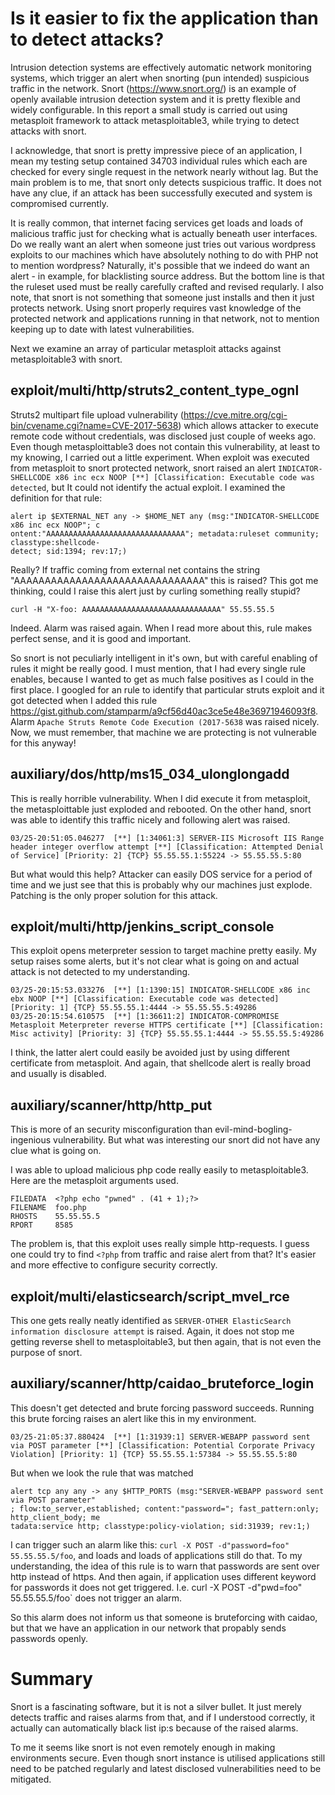 # Is it easier to fix the application than to detect attacks?

Intrusion detection systems are effectively automatic network monitoring systems, which trigger an alert when snorting (pun intended) suspicious traffic in the network. Snort (https://www.snort.org/) is an example of openly available intrusion detection system and it is pretty flexible and widely configurable. In this report a small study is carried out using metasploit framework to attack metasploitable3, while trying to detect attacks with snort.

I acknowledge, that snort is pretty impressive piece of an application, I mean my testing setup contained 34703 individual rules which each are checked for every single request in the network nearly without lag. But the main problem is to me, that snort only detects suspicious traffic. It does not have any clue, if an attack has been successfully executed and system is compromised currently.

It is really common, that internet facing services get loads and loads of malicious traffic just for checking what is actually beneath user interfaces. Do we really want an alert when someone just tries out various wordpress exploits to our machines which have absolutely nothing to do with PHP not to mention wordpress? Naturally, it's possible that we indeed do want an alert - in example, for blacklisting source address. But the bottom line is that the ruleset used must be really carefully crafted and revised reqularly. I also note, that snort is not something that someone just installs and then it just protects network. Using snort properly requires vast knowledge of the protected network and applications running in that network, not to mention keeping up to date with latest vulnerabilities.

Next we examine an array of particular metasploit attacks against metasploitable3 with snort.

## exploit/multi/http/struts2_content_type_ognl

Struts2 multipart file upload vulnerability (https://cve.mitre.org/cgi-bin/cvename.cgi?name=CVE-2017-5638) which allows attacker to execute remote code without credentials, was disclosed just couple of weeks ago. Even though metasploittable3 does not contain this vulnerability, at least to my knowing, I carried out a little experiment. When exploit was executed from metasploit to snort protected network, snort raised an alert `INDICATOR-SHELLCODE x86 inc ecx NOOP [**] [Classification: Executable code was detected`, but It could not identify the actual exploit. I examined the definition for that rule:

```
alert ip $EXTERNAL_NET any -> $HOME_NET any (msg:"INDICATOR-SHELLCODE x86 inc ecx NOOP"; c
ontent:"AAAAAAAAAAAAAAAAAAAAAAAAAAAAAAA"; metadata:ruleset community; classtype:shellcode-
detect; sid:1394; rev:17;)
```

Really? If traffic coming from external net contains the string "AAAAAAAAAAAAAAAAAAAAAAAAAAAAAAA" this is raised? This got me thinking, could I raise this alert just by curling something really stupid?

```
curl -H "X-foo: AAAAAAAAAAAAAAAAAAAAAAAAAAAAAAA" 55.55.55.5
```

Indeed. Alarm was raised again. When I read more about this, rule makes perfect sense, and it is good and important.

So snort is not peculiarly intelligent in it's own, but with careful enabling of rules it might be really good. I must mention, that I had every single rule enables, because I wanted to get as much false positives as I could in the first place. I googled for an rule to identify that particular struts exploit and it got detected when I added this rule https://gist.github.com/stamparm/a9cf56d40ac3ce5e48e36971946093f8. Alarm `Apache Struts Remote Code Execution (2017-5638` was raised nicely. Now, we must remember, that machine we are protecting is not vulnerable for this anyway!

## auxiliary/dos/http/ms15_034_ulonglongadd

This is really horrible vulnerability. When I did execute it from metasploit, the metasploittable just exploded and rebooted. On the other hand, snort was able to identify this traffic nicely and following alert was raised.

```
03/25-20:51:05.046277  [**] [1:34061:3] SERVER-IIS Microsoft IIS Range header integer overflow attempt [**] [Classification: Attempted Denial of Service] [Priority: 2] {TCP} 55.55.55.1:55224 -> 55.55.55.5:80
```

But what would this help? Attacker can easily DOS service for a period of time and we just see that this is probably why our machines just explode. Patching is the only proper solution for this attack.

## exploit/multi/http/jenkins_script_console

This exploit opens meterpreter session to target machine pretty easily. My setup raises some alerts, but it's not clear what is going on and actual attack is not detected to my understanding.

```
03/25-20:15:53.033276  [**] [1:1390:15] INDICATOR-SHELLCODE x86 inc ebx NOOP [**] [Classification: Executable code was detected] [Priority: 1] {TCP} 55.55.55.1:4444 -> 55.55.55.5:49286
03/25-20:15:54.610575  [**] [1:36611:2] INDICATOR-COMPROMISE Metasploit Meterpreter reverse HTTPS certificate [**] [Classification: Misc activity] [Priority: 3] {TCP} 55.55.55.1:4444 -> 55.55.55.5:49286
```

I think, the latter alert could easily be avoided just by using different certificate from metasploit. And again, that shellcode alert is really broad and usually is disabled.

## auxiliary/scanner/http/http_put

This is more of an security misconfiguration than evil-mind-bogling-ingenious vulnerability. But what was interesting our snort did not have any clue what is going on.

I was able to upload malicious php code really easily to metasploitable3. Here are the metasploit arguments used.

```
FILEDATA  <?php echo "pwned" . (41 + 1);?>
FILENAME  foo.php
RHOSTS    55.55.55.5
RPORT     8585
```

The problem is, that this exploit uses really simple http-requests. I guess one could try to find `<?php` from traffic and raise alert from that? It's easier and more effective to configure security correctly.

## exploit/multi/elasticsearch/script_mvel_rce

This one gets really neatly identified as `SERVER-OTHER ElasticSearch information disclosure attempt` is raised. Again, it does not stop me getting reverse shell to metasploitable3, but then again, that is not even the purpose of snort.

## auxiliary/scanner/http/caidao_bruteforce_login

This doesn't get detected and brute forcing password succeeds. Running this brute forcing raises an alert like this in my environment.

```
03/25-21:05:37.880424  [**] [1:31939:1] SERVER-WEBAPP password sent via POST parameter [**] [Classification: Potential Corporate Privacy Violation] [Priority: 1] {TCP} 55.55.55.1:57384 -> 55.55.55.5:80
```

But when we look the rule that was matched

```
alert tcp any any -> any $HTTP_PORTS (msg:"SERVER-WEBAPP password sent via POST parameter"
; flow:to_server,established; content:"password="; fast_pattern:only; http_client_body; me
tadata:service http; classtype:policy-violation; sid:31939; rev:1;)
```

I can trigger such an alarm like this: `curl -X POST -d"password=foo" 55.55.55.5/foo`, and loads and loads of applications still do that. To my understanding, the idea of this rule is to warn that passwords are sent over http instead of https. And then again, if application uses different keyword for passwords it does not get triggered. I.e. curl -X POST -d"pwd=foo" 55.55.55.5/foo` does not trigger an alarm.

So this alarm does not inform us that someone is bruteforcing with caidao, but that we have an application in our network that propably sends passwords openly.

# Summary

Snort is a fascinating software, but it is not a silver bullet. It just merely detects traffic and raises alarms from that, and if I understood correctly, it actually can automatically black list ip:s because of the raised alarms.

To me it seems like snort is not even remotely enough in making environments secure. Even though snort instance is utilised applications still need to be patched regularly and latest disclosed vulnerabilities need to be mitigated.
